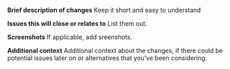 **Brief description of changes**
Keep it short and easy to understand

**Issues this will close or relates to**
List them out.

**Screenshots**
If applicable, add sreenshots.

**Additional context**
Additional context about the changes, if there could be potential issues later on or alternatives that you've been considering.
